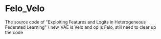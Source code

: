# Felo_Velo
The source code of "Exploiting Features and Logits in Heterogeneous Federated Learning" \\
new_VAE is Velo and op is Felo, still need to clear up the code
